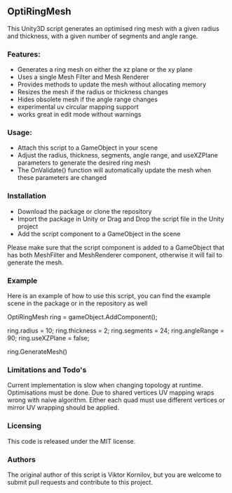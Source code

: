 ## OptiRingMesh

This Unity3D script generates an optimised ring mesh with a given radius and thickness, with a given number of segments and angle range.

### Features:

-   Generates a ring mesh on either the xz plane or the xy plane
-   Uses a single Mesh Filter and Mesh Renderer
-   Provides methods to update the mesh without allocating memory
-   Resizes the mesh if the radius or thickness changes
-   Hides obsolete mesh if the angle range changes
-   experimental uv circular mapping support
-   works great in edit mode without warnings

### Usage:

-   Attach this script to a GameObject in your scene
-   Adjust the radius, thickness, segments, angle range, and useXZPlane parameters to generate the desired ring mesh
-   The OnValidate() function will automatically update the mesh when these parameters are changed


### Installation

-   Download the package or clone the repository
-   Import the package in Unity or Drag and Drop the script file in the Unity project
-   Add the script component to a GameObject in the scene

Please make sure that the script component is added to a GameObject that has both MeshFilter and MeshRenderer component, otherwise it will fail to generate the mesh.

### Example

Here is an example of how to use this script, you can find the example scene in the package or in the repository as well

  OptiRingMesh ring = gameObject.AddComponent<OptiRingMesh>();
  
  ring.radius = 10;
  ring.thickness = 2;
  ring.segments = 24;
  ring.angleRange = 90;
  ring.useXZPlane = false;
  
  ring.GenerateMesh()


### Limitations and Todo's
Current implementation is slow when changing topology at runtime. Optimisations must be done.
Due to shared vertices UV mapping wraps wrong with naive algorithm. Either each quad must use different vertices or mirror UV wrapping should be applied.

### Licensing
This code is released under the MIT license.

### Authors
The original author of this script is Viktor Kornilov, but you are welcome to submit pull requests and contribute to this project.
